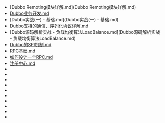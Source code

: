 
- [Dubbo Remoting模块详解.md](Dubbo Remoting模块详解.md)
- [Dubbo业务开发.md](Dubbo业务开发.md)
- [Dubbo实战(一) - 基础.md](Dubbo实战(一) - 基础.md)
- [Dubbo支持的通信、序列化协议详解.md](Dubbo支持的通信、序列化协议详解.md)
- [Dubbo源码解析实战 - 负载均衡算法LoadBalance.md](Dubbo源码解析实战 - 负载均衡算法LoadBalance.md)
- [Dubbo的SPI机制.md](Dubbo的SPI机制.md)
- [RPC基础.md](RPC基础.md)
- [如何设计一个RPC.md](如何设计一个RPC.md)
- [注册中心.md](注册中心.md)
- []()
- []()
- []()
- []()
- []()
- []()
- []()
- []()
- []()
- []()

 
